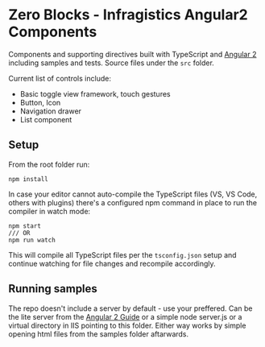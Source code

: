 # Zero Blocks -  Infragistics Angular2 Components

Components and supporting directives built with TypeScript and [Angular 2](https://angular.io/) 
including samples and tests. Source files under the `src` folder.

Current list of controls include:

- Basic toggle view framework, touch gestures
- Button, Icon
- Navigation drawer
- List component

## Setup
From the root folder run:

```
npm install
``` 

In case your editor cannot auto-compile the TypeScript files (VS, VS Code, others with plugins) 
there's a configured npm command in place to run the compiler in watch mode:
```
npm start
/// OR
npm run watch
``` 
This will compile all TypeScript files per the `tsconfig.json` setup and continue watching for 
file changes and recompile accordingly. 

## Running samples
The repo doesn't include a server by default - use your preffered. Can be the lite server from the 
[Angular 2 Guide](https://angular.io/docs/ts/latest/quickstart.html#!#package-json) or a simple node server.js
or a virtual directory in IIS pointing to this folder. Either way works by simple opening html files from
the samples folder aftarwards. 